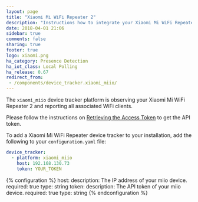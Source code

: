 ```yaml
---
layout: page
title: "Xiaomi Mi WiFi Repeater 2"
description: "Instructions how to integrate your Xiaomi Mi WiFi Repeater 2 within Home Assistant."
date: 2018-04-01 21:06
sidebar: true
comments: false
sharing: true
footer: true
logo: xiaomi.png
ha_category: Presence Detection
ha_iot_class: Local Polling
ha_release: 0.67
redirect_from:
 - /components/device_tracker.xiaomi_miio/
---
```


The `xiaomi_miio` device tracker platform is observing your Xiaomi Mi WiFi Repeater 2 and reporting all associated WiFi clients.

Please follow the instructions on [Retrieving the Access Token](/components/vacuum.xiaomi_miio/#retrieving-the-access-token) to get the API token.

To add a Xiaomi Mi WiFi Repeater device tracker to your installation, add the following to your `configuration.yaml` file:

```yaml
device_tracker:
  - platform: xiaomi_miio
    host: 192.168.130.73
    token: YOUR_TOKEN
```

{% configuration %}
host:
  description: The IP address of your miio device.
  required: true
  type: string
token:
  description: The API token of your miio device.
  required: true
  type: string
{% endconfiguration %}
